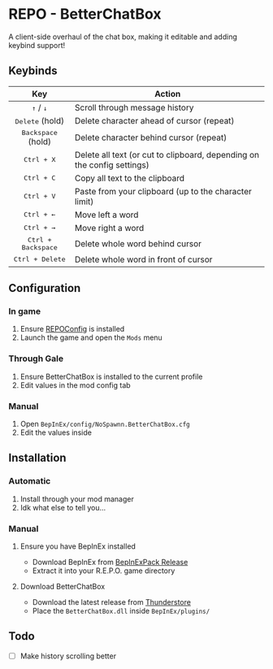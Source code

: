 # REPO - BetterChatBox

A client-side overhaul of the chat box, making it editable and adding keybind support!

## Keybinds

|                   Key                   | Action                                                                  |
| :-------------------------------------: | ----------------------------------------------------------------------- |
| <kbd>&#8593;</kbd> / <kbd>&#8595;</kbd> | Scroll through message history                                          |
|        <kbd>Delete</kbd> (hold)         | Delete character ahead of cursor (repeat)                               |
|       <kbd>Backspace</kbd> (hold)       | Delete character behind cursor (repeat)                                 |
|           <kbd>Ctrl + X</kbd>           | Delete all text (or cut to clipboard, depending on the config settings) |
|           <kbd>Ctrl + C</kbd>           | Copy all text to the clipboard                                          |
|           <kbd>Ctrl + V</kbd>           | Paste from your clipboard (up to the character limit)                   |
|        <kbd>Ctrl + &#8592;</kbd>        | Move left a word                                                        |
|        <kbd>Ctrl + &#8594;</kbd>        | Move right a word                                                       |
|       <kbd>Ctrl + Backspace</kbd>       | Delete whole word behind cursor                                         |
|        <kbd>Ctrl + Delete</kbd>         | Delete whole word in front of cursor                                    |

## Configuration

### In game

1. Ensure [REPOConfig](https://thunderstore.io/c/repo/p/nickklmao/REPOConfig/) is installed
2. Launch the game and open the `Mods` menu

### Through Gale

1. Ensure BetterChatBox is installed to the current profile
2. Edit values in the mod config tab


### Manual

1. Open `BepInEx/config/NoSpawnn.BetterChatBox.cfg`
2. Edit the values inside

## Installation

### Automatic

1. Install through your mod manager
2. Idk what else to tell you...

### Manual

1. Ensure you have BepInEx installed
    - Download BepInEx from [BepInExPack Release](https://thunderstore.io/c/repo/p/BepInEx/BepInExPack/)
    - Extract it into your R.E.P.O. game directory

2. Download BetterChatBox
    - Download the latest release from [Thunderstore](https://thunderstore.io/c/repo/p/NoSpawnn/BetterChatBox/)
    - Place the `BetterChatBox.dll` inside `BepInEx/plugins/`

## Todo
- [ ] Make history scrolling better
